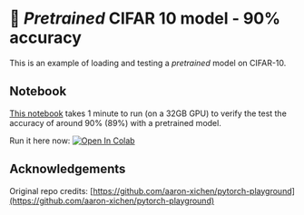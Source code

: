 # :rocket: *Pretrained* CIFAR 10 model - 90% accuracy 

This is an example of loading and testing a *pretrained* model on CIFAR-10.

## Notebook
[This notebook](https://github.com/ArnoutDevos/PretrainedCIFAR10/blob/master/PretrainedCIFAR10.ipynb) takes 1 minute to run (on a 32GB GPU) to verify the test the accuracy of around 90% (89%) with a pretrained model.

Run it here now: [![Open In Colab](https://colab.research.google.com/assets/colab-badge.svg)](https://colab.research.google.com/github/ArnoutDevos/PretrainedCIFAR10/blob/master/PretrainedCIFAR10.ipynb)

## Acknowledgements
Original repo credits: [https://github.com/aaron-xichen/pytorch-playground](https://github.com/aaron-xichen/pytorch-playground)
